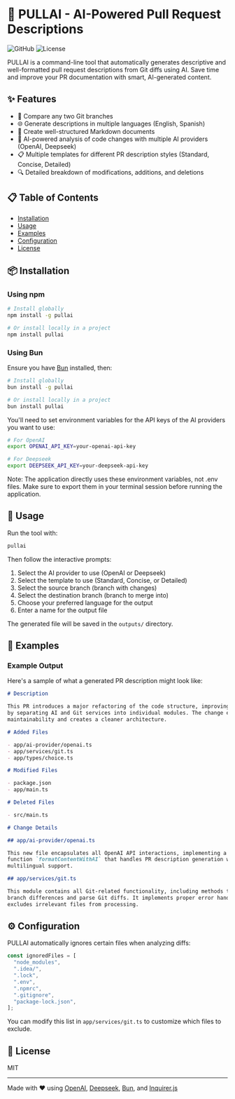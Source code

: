 # 🤖 PULLAI - AI-Powered Pull Request Descriptions

![GitHub](https://img.shields.io/badge/pullai-v1.0.0-blue)
![License](https://img.shields.io/badge/license-MIT-green)

PULLAI is a command-line tool that automatically generates descriptive and well-formatted pull request descriptions from Git diffs using AI. Save time and improve your PR documentation with smart, AI-generated content.

## ✨ Features

- 🔄 Compare any two Git branches
- 🌐 Generate descriptions in multiple languages (English, Spanish)
- 📝 Create well-structured Markdown documents
- 🧠 AI-powered analysis of code changes with multiple AI providers (OpenAI, Deepseek)
- 📋 Multiple templates for different PR description styles (Standard, Concise, Detailed)
- 🔍 Detailed breakdown of modifications, additions, and deletions

## 📋 Table of Contents

- [Installation](#-installation)
- [Usage](#-usage)
- [Examples](#-examples)
- [Configuration](#-configuration)
- [License](#-license)

## 📦 Installation

### Using npm

```bash
# Install globally
npm install -g pullai

# Or install locally in a project
npm install pullai
```

### Using Bun

Ensure you have [Bun](https://bun.sh/) installed, then:

```bash
# Install globally
bun install -g pullai

# Or install locally in a project
bun install pullai
```

You'll need to set environment variables for the API keys of the AI providers you want to use:

```bash
# For OpenAI
export OPENAI_API_KEY=your-openai-api-key

# For Deepseek
export DEEPSEEK_API_KEY=your-deepseek-api-key
```

Note: The application directly uses these environment variables, not .env files. Make sure to export them in your terminal session before running the application.

## 🚀 Usage

Run the tool with:

```bash
pullai
```

Then follow the interactive prompts:

1. Select the AI provider to use (OpenAI or Deepseek)
2. Select the template to use (Standard, Concise, or Detailed)
3. Select the source branch (branch with changes)
4. Select the destination branch (branch to merge into)
5. Choose your preferred language for the output
6. Enter a name for the output file

The generated file will be saved in the `outputs/` directory.

## 📝 Examples

### Example Output

Here's a sample of what a generated PR description might look like:

```markdown
# Description

This PR introduces a major refactoring of the code structure, improving modularity
by separating AI and Git services into individual modules. The change enhances
maintainability and creates a cleaner architecture.

# Added Files

- app/ai-provider/openai.ts
- app/services/git.ts
- app/types/choice.ts

# Modified Files

- package.json
- app/main.ts

# Deleted Files

- src/main.ts

# Change Details

## app/ai-provider/openai.ts

This new file encapsulates all OpenAI API interactions, implementing a dedicated
function `formatContentWithAI` that handles PR description generation with
multilingual support.

## app/services/git.ts

This module contains all Git-related functionality, including methods to retrieve
branch differences and parse Git diffs. It implements proper error handling and
excludes irrelevant files from processing.
```

## ⚙️ Configuration

PULLAI automatically ignores certain files when analyzing diffs:

```typescript
const ignoredFiles = [
  "node_modules",
  ".idea/",
  ".lock",
  ".env",
  ".npmrc",
  ".gitignore",
  "package-lock.json",
];
```

You can modify this list in `app/services/git.ts` to customize which files to exclude.

## 📄 License

MIT

---

Made with ❤️ using [OpenAI](https://openai.com/), [Deepseek](https://deepseek.com/), [Bun](https://bun.sh/), and [Inquirer.js](https://github.com/SBoudrias/Inquirer.js)
